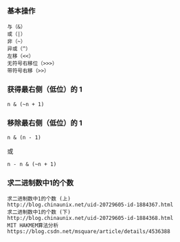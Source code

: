 ### 基本操作
```
与（&）
或（|）
非（~）
异或（^）
左移（<<）
无符号右移位（>>>）
带符号右移（>>）
```

### 获得最右侧（低位）的 1
```
n & (~n + 1)
```

### 移除最右侧（低位）的 1
```
n & (n - 1)
```
或
```
n - n & (~n + 1)
```

### 求二进制数中1的个数
```
求二进制数中1的个数 (上)
http://blog.chinaunix.net/uid-20729605-id-1884367.html
求二进制数中1的个数 (下)
http://blog.chinaunix.net/uid-20729605-id-1884368.html
MIT HAKMEM算法分析
https://blog.csdn.net/msquare/article/details/4536388
```
